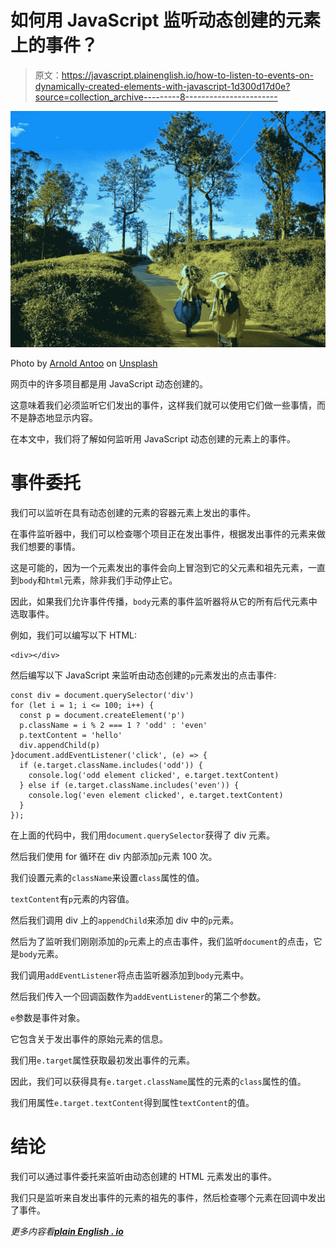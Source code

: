 # 如何用 JavaScript 监听动态创建的元素上的事件？

> 原文：<https://javascript.plainenglish.io/how-to-listen-to-events-on-dynamically-created-elements-with-javascript-1d300d17d0e?source=collection_archive---------8----------------------->

![](img/1771e29713327feb3aa90f43d3a2b4c9.png)

Photo by [Arnold Antoo](https://unsplash.com/@arnold_antoo?utm_source=medium&utm_medium=referral) on [Unsplash](https://unsplash.com?utm_source=medium&utm_medium=referral)

网页中的许多项目都是用 JavaScript 动态创建的。

这意味着我们必须监听它们发出的事件，这样我们就可以使用它们做一些事情，而不是静态地显示内容。

在本文中，我们将了解如何监听用 JavaScript 动态创建的元素上的事件。

# 事件委托

我们可以监听在具有动态创建的元素的容器元素上发出的事件。

在事件监听器中，我们可以检查哪个项目正在发出事件，根据发出事件的元素来做我们想要的事情。

这是可能的，因为一个元素发出的事件会向上冒泡到它的父元素和祖先元素，一直到`body`和`html`元素，除非我们手动停止它。

因此，如果我们允许事件传播，`body`元素的事件监听器将从它的所有后代元素中选取事件。

例如，我们可以编写以下 HTML:

```
<div></div>
```

然后编写以下 JavaScript 来监听由动态创建的`p`元素发出的点击事件:

```
const div = document.querySelector('div')
for (let i = 1; i <= 100; i++) {
  const p = document.createElement('p')
  p.className = i % 2 === 1 ? 'odd' : 'even'
  p.textContent = 'hello'
  div.appendChild(p)
}document.addEventListener('click', (e) => {
  if (e.target.className.includes('odd')) {
    console.log('odd element clicked', e.target.textContent)
  } else if (e.target.className.includes('even')) {
    console.log('even element clicked', e.target.textContent)
  }
});
```

在上面的代码中，我们用`document.querySelector`获得了 div 元素。

然后我们使用 for 循环在 div 内部添加`p`元素 100 次。

我们设置元素的`className`来设置`class`属性的值。

`textContent`有`p`元素的内容值。

然后我们调用 div 上的`appendChild`来添加 div 中的`p`元素。

然后为了监听我们刚刚添加的`p`元素上的点击事件，我们监听`document`的点击，它是`body`元素。

我们调用`addEventListener`将点击监听器添加到`body`元素中。

然后我们传入一个回调函数作为`addEventListener`的第二个参数。

`e`参数是事件对象。

它包含关于发出事件的原始元素的信息。

我们用`e.target`属性获取最初发出事件的元素。

因此，我们可以获得具有`e.target.className`属性的元素的`class`属性的值。

我们用属性`e.target.textContent`得到属性`textContent`的值。

# 结论

我们可以通过事件委托来监听由动态创建的 HTML 元素发出的事件。

我们只是监听来自发出事件的元素的祖先的事件，然后检查哪个元素在回调中发出了事件。

*更多内容看*[***plain English . io***](http://plainenglish.io/)